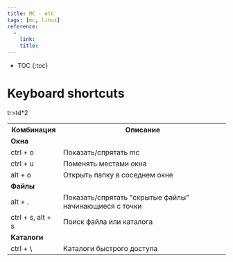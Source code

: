 ```yaml
---
title: MC - etc
tags: [mc, linux]
reference:
  -
    link:
    title:
---
```


* TOC 
{:toc}

# Keyboard shortcuts

<table>
    <tr>
        <th>Комбинация</th>
        <th>Описание</th>
    </tr>
    <tr>
        <td><b>Окна</b></td>
        <td></td>
    </tr>
    <tr>
        <td>ctrl + o</td>
        <td>Показать/спрятать mc</td>
    </tr>
    <tr>
        <td>ctrl + u</td>
        <td>Поменять местами окна</td>
    </tr>
    <tr>
        <td>alt + o</td>
        <td>Открыть папку в соседнем окне</td>
    </tr>
    <tr>
        <td><b>Файлы</b></td>
        <td></td>
    </tr>
    <tr>
        <td>alt + .</td>
        <td>Показать/спрятать "скрытые файлы" начинающиеся с точки</td>
    </tr>
    <tr>
        <td>ctrl + s, alt + s</td>
        <td>Поиск файла или каталога</td>
    </tr>
    <tr>
        <td><b>Каталоги</b></td>
        <td></td>
    </tr>
    <tr>
        <td>ctrl + \</td>
        <td>Каталоги быстрого доступа</td>
    </tr>
    tr>td*2
</table>
